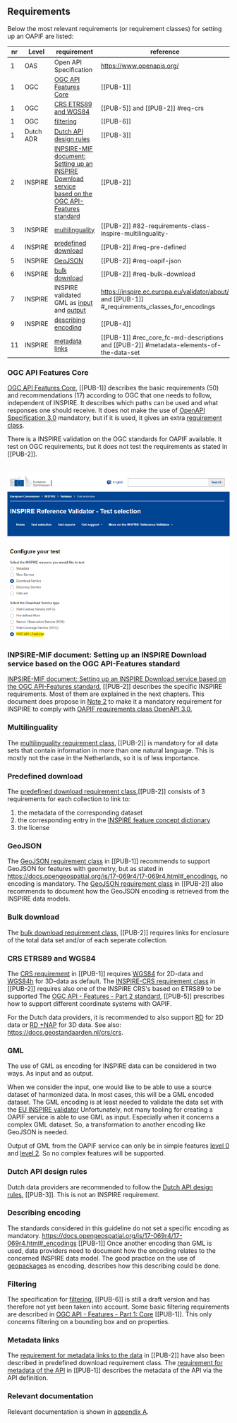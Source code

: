 ## Requirements

Below the most relevant requirements (or requirement classes) for setting up an OAPIF are listed:

| nr | Level    | requirement | reference | 
|----|----------|-------------|-----------| 
|  1 | OAS      | Open API Specification| https://www.openapis.org/ |
|  1 | OGC      | [OGC API Features Core](https://docs.opengeospatial.org/is/17-069r4/17-069r4.html) | [[PUB-1]] |
|  1 | OGC      | [CRS ETRS89 and WGS84](https://github.com/INSPIRE-MIF/gp-ogc-api-features/blob/master/spec/oapif-inspire-download.md#req-crs) | [[PUB-5]] and [[PUB-2]] #req-crs |
|  1 | OGC      | [filtering](https://docs.ogc.org/DRAFTS/19-079r1.html) | [[PUB-6]] |
|  1 | Dutch ADR| [Dutch API design rules](https://www.geonovum.nl/over-geonovum/actueel/rest-api-design-rules-op-pas-toe-leg-uit-lijst) | [[PUB-3]] |
|  2 | INSPIRE  | [INPSIRE-MIF document: Setting up an INSPIRE Download service based on the OGC API-Features standard](https://github.com/INSPIRE-MIF/gp-ogc-api-features/blob/master/spec/oapif-inspire-download.md) | [[PUB-2]] |
|  3 | INSPIRE  | [multilinguality](https://github.com/INSPIRE-MIF/gp-ogc-api-features/blob/master/spec/oapif-inspire-download.md#82-requirements-class-inspire-multilinguality-) |  [[PUB-2]] #82-requirements-class-inspire-multilinguality- |
|  4 | INSPIRE  | [predefined download](https://github.com/INSPIRE-MIF/gp-ogc-api-features/blob/master/spec/oapif-inspire-download.md#req-pre-defined) | [[PUB-2]] #req-pre-defined |
|  5 | INSPIRE  | [GeoJSON](https://github.com/INSPIRE-MIF/gp-ogc-api-features/blob/master/spec/oapif-inspire-download.md#req-oapif-json) | [[PUB-2]] #req-oapif-json |
|  6 | INSPIRE  | [bulk download](https://github.com/INSPIRE-MIF/gp-ogc-api-features/blob/master/spec/oapif-inspire-download.md#req-bulk-download) | [[PUB-2]] #req-bulk-download  |
|  7 | INSPIRE  | INSPIRE validated GML as [input](https://inspire.ec.europa.eu/validator/about/) and [output](http://docs.opengeospatial.org/is/17-069r4/17-069r4.html#_requirements_class_geography_markup_language_gml_simple_features_profile_level_2) | https://inspire.ec.europa.eu/validator/about/ and [[PUB-1]] #_requirements_classes_for_encodings |
|  9 | INSPIRE  | [describing encoding](https://github.com/INSPIRE-MIF/2017.2/blob/master/GeoJSON/geojson-encoding-rule.md#inspire-requirements-for-encoding-rules) | [[PUB-4]] |
|  11 | INSPIRE	 | [metadata links](https://github.com/INSPIRE-MIF/gp-ogc-api-features/blob/master/spec/oapif-inspire-download.md#metadata-elements-of-the-data-set) | [[PUB-1]] #rec_core_fc-md-descriptions  and  [[PUB-2]] #metadata-elements-of-the-data-set|

### OGC API Features Core

[OGC API Features Core](https://docs.opengeospatial.org/is/17-069r4/17-069r4.html), [[PUB-1]] describes the basic requirements (50) and recommendations (17) according to OGC that one needs to follow, independent of INSPIRE. 
It describes which paths can be used and what responses one should receive. 
It does not make the use of [OpenAPI Specification 3.0](https://oai.github.io/Documentation/specification.html) mandatory, but if it is used, it gives an extra [requirement class](http://docs.opengeospatial.org/is/17-069r4/17-069r4.html#rc_oas30).

There is a INSPIRE validation on the OGC standards for OAPIF available. It test on OGC requirements, but it does not test the requirements as stated in [[PUB-2]].

&nbsp;&nbsp;&nbsp;![INSPIRE Validator](media/INSPIRE_validator_OAPIF.png "Validation on the OGC standards for OAPIF")

### INPSIRE-MIF document: Setting up an INSPIRE Download service based on the OGC API-Features standard

[INPSIRE-MIF document: Setting up an INSPIRE Download service based on the OGC API-Features standard](https://github.com/INSPIRE-MIF/gp-ogc-api-features/blob/master/spec/oapif-inspire-download.md), [[PUB-2]] describes the specific INSPIRE requirements.
Most of them are explained in the next chapters.
This document does propose in [Note 2](https://github.com/INSPIRE-MIF/gp-ogc-api-features/blob/master/spec/oapif-inspire-download.md#81-requirements-class-inspire-pre-defined-data-set-download-oapif--) to make it a mandatory requirement for INSPIRE to comply with [OAPIF requirements class OpenAPI 3.0.](http://docs.opengeospatial.org/is/17-069r4/17-069r4.html#rc_oas30)

### Multilinguality

The [multilinguality requirement class](https://github.com/INSPIRE-MIF/gp-ogc-api-features/blob/master/spec/oapif-inspire-download.md#82-requirements-class-inspire-multilinguality-), [[PUB-2]] is mandatory for all data sets that contain information in more than one natural language.
This is mostly not the case in the Netherlands, so it is of less importance.

### Predefined download

The [predefined download requirement class](https://github.com/INSPIRE-MIF/gp-ogc-api-features/blob/master/spec/oapif-inspire-download.md#req-pre-defined),[[PUB-2]] consists of 3 requirements for each collection to link to:
1. the metadata of the corresponding dataset
2. the corresponding entry in the [INSPIRE feature concept dictionary](https://inspire.ec.europa.eu/featureconcept)
3. the license

### GeoJSON

The [GeoJSON requirement class](http://docs.opengeospatial.org/is/17-069r4/17-069r4.html#_requirements_class_geojson) in [[PUB-1]] recommends to support GeoJSON for features with geometry, but as stated in https://docs.opengeospatial.org/is/17-069r4/17-069r4.html#_encodings, no encoding is mandatory. 
The [GeoJSON requirement class](https://github.com/INSPIRE-MIF/gp-ogc-api-features/blob/master/spec/oapif-inspire-download.md#req-oapif-json) in [[PUB-2]] also recommends to document how the GeoJSON encoding is retrieved from the INSPIRE data models.

### Bulk download

The [bulk download requirement class](https://github.com/INSPIRE-MIF/gp-ogc-api-features/blob/master/spec/oapif-inspire-download.md#req-bulk-download), [[PUB-2]] requires links for enclosure of the total data set and/or of each seperate collection.

### CRS ETRS89 and WGS84

The [CRS requirement](https://docs.opengeospatial.org/is/17-069r4/17-069r4.html#_coordinate_reference_systems) in [[PUB-1]] requires [WGS84](http://www.opengis.net/def/crs/OGC/1.3/CRS84) for 2D-data and [WGS84h](http://www.opengis.net/def/crs/OGC/0/CRS84h) for 3D-data as default.
The [INSPIRE-CRS requirement class](https://github.com/INSPIRE-MIF/gp-ogc-api-features/blob/master/spec/oapif-inspire-download.md#req-crs) in [[PUB-2]] requires also one of the INSPIRE CRS's based on ETRS89 to be supported
The [OGC API - Features - Part 2 standard](http://docs.opengeospatial.org/is/18-058r1/18-058r1.html), [[PUB-5]] prescribes how to support different coordinate systems with OAPIF.

For the Dutch data providers, it is recommended to also support [RD](https://www.opengis.net/def/crs/EPSG/0/28992) for 2D data or [RD +NAP](https://www.opengis.net/def/crs/EPSG/0/7415) for 3D data. See also: https://docs.geostandaarden.nl/crs/crs. 

### GML
The use of GML as encoding for INSPIRE data can be considered in two ways. As input and as output.

When we consider the input, one would like to be able to use a source dataset of harmonized data. In most cases, this will be a GML encoded dataset. 
The GML encoding is at least needed to validate the data set with the [EU INSPIRE  validator](https://inspire.ec.europa.eu/validator/about/)
Unfortunately, not many tooling for creating a OAPIF service is able to use GML as input. Especially when it concerns a complex GML dataset. So, a transformation to another encoding like GeoJSON is needed.

Output of GML from the OAPIF service can only be in simple features [level 0](http://docs.opengeospatial.org/is/17-069r4/17-069r4.html#_requirements_class_geography_markup_language_gml_simple_features_profile_level_0) and [level 2](http://docs.opengeospatial.org/is/17-069r4/17-069r4.html#_requirements_class_geography_markup_language_gml_simple_features_profile_level_2).
So no complex features will be supported.

### Dutch API design rules

Dutch data providers are recommended to follow the [Dutch API design rules](https://www.geonovum.nl/over-geonovum/actueel/rest-api-design-rules-op-pas-toe-leg-uit-lijst), [[PUB-3]]. This is not an INSPIRE requirement.

### Describing encoding

The standards considered in this guideline do not set a specific encoding as mandatory. https://docs.opengeospatial.org/is/17-069r4/17-069r4.html#_encodings [[PUB-1]]
Once another encoding than GML is used, data providers need to document how the encoding relates to the concerned INSPIRE data model.
The good practice on the use of [geopackages](https://inspire.ec.europa.eu/good-practice/geopackage-encoding-inspire-datasets) as encoding, describes how this describing could be done.

### Filtering

The specification for [filtering](https://docs.ogc.org/DRAFTS/19-079r1.html), [[PUB-6]] is still a draft version and has therefore not yet been taken into account.
Some basic filtering requirements are described in [OGC API - Features - Part 1: Core](http://docs.opengeospatial.org/is/17-069r4/17-069r4.html#_items_) [[PUB-1]].
This only concerns filtering on a bounding box and on properties.

### Metadata links

The [requirement for metadata links to the data](https://github.com/INSPIRE-MIF/gp-ogc-api-features/blob/master/spec/oapif-inspire-download.md#metadata-elements-of-the-data-set) in [[PUB-2]] have also been described in predefined download requirement class.
The [requirement for metadata of the API](https://docs.opengeospatial.org/is/17-069r4/17-069r4.html#_api_definition_2) in [[PUB-1]] describes the metadata of the API via the API definition.

###	Relevant documentation 

Relevant documentation is shown in [appendix A](#references).


